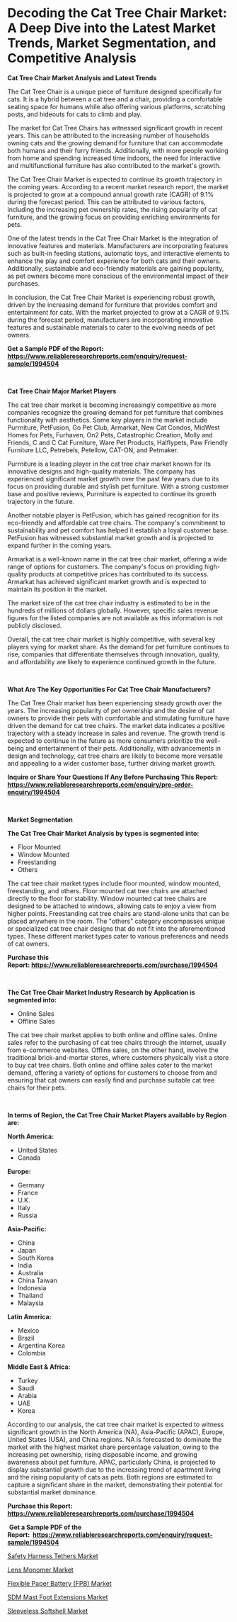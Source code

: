 <p><h1>Decoding the Cat Tree Chair Market: A Deep Dive into the Latest Market Trends, Market Segmentation, and Competitive Analysis</h1></p><p><strong>Cat Tree Chair Market Analysis and Latest Trends</strong></p>
<p><p>The Cat Tree Chair is a unique piece of furniture designed specifically for cats. It is a hybrid between a cat tree and a chair, providing a comfortable seating space for humans while also offering various platforms, scratching posts, and hideouts for cats to climb and play.</p><p>The market for Cat Tree Chairs has witnessed significant growth in recent years. This can be attributed to the increasing number of households owning cats and the growing demand for furniture that can accommodate both humans and their furry friends. Additionally, with more people working from home and spending increased time indoors, the need for interactive and multifunctional furniture has also contributed to the market's growth.</p><p>The Cat Tree Chair Market is expected to continue its growth trajectory in the coming years. According to a recent market research report, the market is projected to grow at a compound annual growth rate (CAGR) of 9.1% during the forecast period. This can be attributed to various factors, including the increasing pet ownership rates, the rising popularity of cat furniture, and the growing focus on providing enriching environments for pets.</p><p>One of the latest trends in the Cat Tree Chair Market is the integration of innovative features and materials. Manufacturers are incorporating features such as built-in feeding stations, automatic toys, and interactive elements to enhance the play and comfort experience for both cats and their owners. Additionally, sustainable and eco-friendly materials are gaining popularity, as pet owners become more conscious of the environmental impact of their purchases.</p><p>In conclusion, the Cat Tree Chair Market is experiencing robust growth, driven by the increasing demand for furniture that provides comfort and entertainment for cats. With the market projected to grow at a CAGR of 9.1% during the forecast period, manufacturers are incorporating innovative features and sustainable materials to cater to the evolving needs of pet owners.</p></p>
<p><strong>Get a Sample PDF of the Report:&nbsp; <a href="https://www.reliableresearchreports.com/enquiry/request-sample/1994504">https://www.reliableresearchreports.com/enquiry/request-sample/1994504</a></strong></p>
<p>&nbsp;</p>
<p><strong>Cat Tree Chair Major Market Players</strong></p>
<p><p>The cat tree chair market is becoming increasingly competitive as more companies recognize the growing demand for pet furniture that combines functionality with aesthetics. Some key players in the market include Purrniture, PetFusion, Go Pet Club, Armarkat, New Cat Condos, MidWest Homes for Pets, Furhaven, On2 Pets, Catastrophic Creation, Molly and Friends, C and C Cat Furniture, Ware Pet Products, Halflypets, Paw Friendly Furniture LLC, Petrebels, Petellow, CAT-ON, and Petmaker.</p><p>Purrniture is a leading player in the cat tree chair market known for its innovative designs and high-quality materials. The company has experienced significant market growth over the past few years due to its focus on providing durable and stylish pet furniture. With a strong customer base and positive reviews, Purrniture is expected to continue its growth trajectory in the future.</p><p>Another notable player is PetFusion, which has gained recognition for its eco-friendly and affordable cat tree chairs. The company's commitment to sustainability and pet comfort has helped it establish a loyal customer base. PetFusion has witnessed substantial market growth and is projected to expand further in the coming years.</p><p>Armarkat is a well-known name in the cat tree chair market, offering a wide range of options for customers. The company's focus on providing high-quality products at competitive prices has contributed to its success. Armarkat has achieved significant market growth and is expected to maintain its position in the market.</p><p>The market size of the cat tree chair industry is estimated to be in the hundreds of millions of dollars globally. However, specific sales revenue figures for the listed companies are not available as this information is not publicly disclosed.</p><p>Overall, the cat tree chair market is highly competitive, with several key players vying for market share. As the demand for pet furniture continues to rise, companies that differentiate themselves through innovation, quality, and affordability are likely to experience continued growth in the future.</p></p>
<p>&nbsp;</p>
<p><strong>What Are The Key Opportunities For Cat Tree Chair Manufacturers?</strong></p>
<p><p>The Cat Tree Chair market has been experiencing steady growth over the years. The increasing popularity of pet ownership and the desire of cat owners to provide their pets with comfortable and stimulating furniture have driven the demand for cat tree chairs. The market data indicates a positive trajectory with a steady increase in sales and revenue. The growth trend is expected to continue in the future as more consumers prioritize the well-being and entertainment of their pets. Additionally, with advancements in design and technology, cat tree chairs are likely to become more versatile and appealing to a wider customer base, further driving market growth.</p></p>
<p><strong>Inquire or Share Your Questions If Any Before Purchasing This Report: <a href="https://www.reliableresearchreports.com/enquiry/pre-order-enquiry/1994504">https://www.reliableresearchreports.com/enquiry/pre-order-enquiry/1994504</a></strong></p>
<p>&nbsp;</p>
<p><strong>Market Segmentation</strong></p>
<p><strong>The Cat Tree Chair Market Analysis by types is segmented into:</strong></p>
<p><ul><li>Floor Mounted</li><li>Window Mounted</li><li>Freestanding</li><li>Others</li></ul></p>
<p><p>The cat tree chair market types include floor mounted, window mounted, freestanding, and others. Floor mounted cat tree chairs are attached directly to the floor for stability. Window mounted cat tree chairs are designed to be attached to windows, allowing cats to enjoy a view from higher points. Freestanding cat tree chairs are stand-alone units that can be placed anywhere in the room. The "others" category encompasses unique or specialized cat tree chair designs that do not fit into the aforementioned types. These different market types cater to various preferences and needs of cat owners.</p></p>
<p><strong>Purchase this Report:&nbsp;<a href="https://www.reliableresearchreports.com/purchase/1994504">https://www.reliableresearchreports.com/purchase/1994504</a></strong></p>
<p>&nbsp;</p>
<p><strong>The Cat Tree Chair Market Industry Research by Application is segmented into:</strong></p>
<p><ul><li>Online Sales</li><li>Offline Sales</li></ul></p>
<p><p>The cat tree chair market applies to both online and offline sales. Online sales refer to the purchasing of cat tree chairs through the internet, usually from e-commerce websites. Offline sales, on the other hand, involve the traditional brick-and-mortar stores, where customers physically visit a store to buy cat tree chairs. Both online and offline sales cater to the market demand, offering a variety of options for customers to choose from and ensuring that cat owners can easily find and purchase suitable cat tree chairs for their pets.</p></p>
<p>&nbsp;</p>
<p><strong>In terms of Region, the Cat Tree Chair Market Players available by Region are:</strong></p>
<p>
    <p> <strong> North America: </strong>
        <ul>
            <li>United States</li>
            <li>Canada</li>
        </ul>
        </p> 
    <p> <strong> Europe: </strong>
        <ul>
            <li>Germany</li>
            <li>France</li>
            <li>U.K.</li>
            <li>Italy</li>
            <li>Russia</li>
        </ul>
        </p> 
    <p> <strong> Asia-Pacific: </strong>
        <ul>
            <li>China</li>
            <li>Japan</li>
            <li>South Korea</li>
            <li>India</li>
            <li>Australia</li>
            <li>China Taiwan</li>
            <li>Indonesia</li>
            <li>Thailand</li>
            <li>Malaysia</li>
        </ul>
        </p> 
    <p> <strong> Latin America: </strong>
        <ul>
            <li>Mexico</li>
            <li>Brazil</li>
            <li>Argentina Korea</li>
            <li>Colombia</li>
        </ul>
        </p> 
    <p> <strong> Middle East & Africa: </strong>
        <ul>
            <li>Turkey</li>
            <li>Saudi</li>
            <li>Arabia</li>
            <li>UAE</li>
            <li>Korea</li>
        </ul>
    </p>
    </p>
<p><p>According to our analysis, the cat tree chair market is expected to witness significant growth in the North America (NA), Asia-Pacific (APAC), Europe, United States (USA), and China regions. NA is forecasted to dominate the market with the highest market share percentage valuation, owing to the increasing pet ownership, rising disposable income, and growing awareness about pet furniture. APAC, particularly China, is projected to display substantial growth due to the increasing trend of apartment living and the rising popularity of cats as pets. Both regions are estimated to capture a significant share in the market, demonstrating their potential for substantial market dominance.</p></p>
<p><strong>Purchase this Report: <a href="https://www.reliableresearchreports.com/purchase/1994504">https://www.reliableresearchreports.com/purchase/1994504</a></strong></p>
<p>&nbsp;<strong>Get a Sample PDF of the Report:&nbsp;&nbsp;<a href="https://www.reliableresearchreports.com/enquiry/request-sample/1994504">https://www.reliableresearchreports.com/enquiry/request-sample/1994504</a></strong></p>
<p><strong></strong></p>
<p><p><a href="https://github.com/redneck06/Market-Research-Report-List-1/blob/main/safety-harness-tethers-market.md">Safety Harness Tethers Market</a></p><p><a href="https://github.com/kosella/Market-Research-Report-List-1/blob/main/lens-monomer-market.md">Lens Monomer Market</a></p><p><a href="https://github.com/jsmusil/Market-Research-Report-List-1/blob/main/flexible-paper-battery-fpb-market.md">Flexible Paper Battery (FPB) Market</a></p><p><a href="https://github.com/bobicer/Market-Research-Report-List-1/blob/main/sdm-mast-foot-extensions-market.md">SDM Mast Foot Extensions Market</a></p><p><a href="https://github.com/johnbach50/Market-Research-Report-List-1/blob/main/sleeveless-softshell-market.md">Sleeveless Softshell Market</a></p></p>